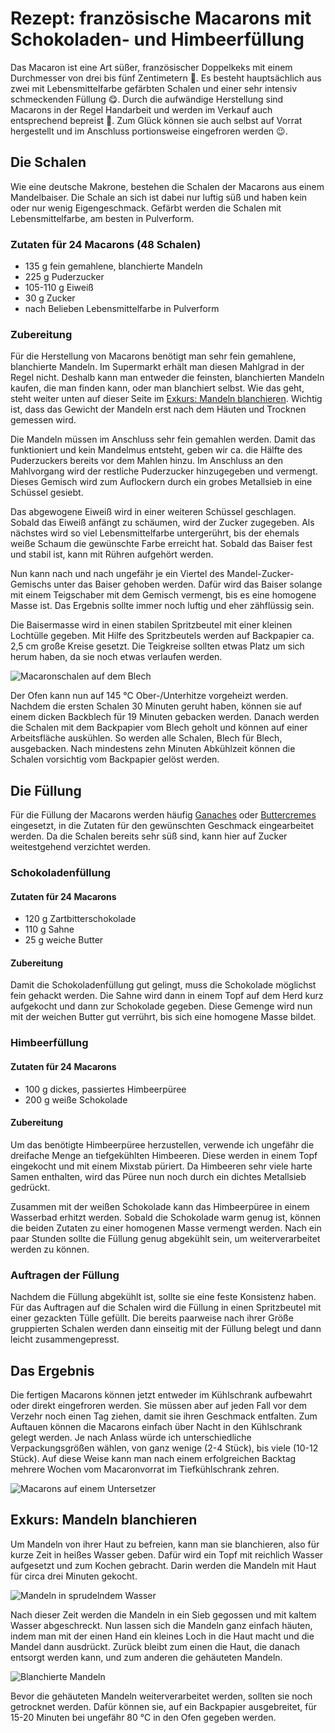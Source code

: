 Rezept: französische Macarons mit Schokoladen- und Himbeerfüllung
=================================================================

Das Macaron ist eine Art süßer, französischer Doppelkeks mit einem Durchmesser von drei bis fünf Zentimetern :straight_ruler:.
Es besteht hauptsächlich aus zwei mit Lebensmittelfarbe gefärbten Schalen und einer sehr intensiv schmeckenden Füllung :yum:.
Durch die aufwändige Herstellung sind Macarons in der Regel Handarbeit und werden im Verkauf auch entsprechend bepreist :money_with_wings:.
Zum Glück können sie auch selbst auf Vorrat hergestellt und im Anschluss portionsweise eingefroren werden :wink:.

## Die Schalen
Wie eine deutsche Makrone, bestehen die Schalen der Macarons aus einem Mandelbaiser.
Die Schale an sich ist dabei nur luftig süß und haben kein oder nur wenig Eigengeschmack.
Gefärbt werden die Schalen mit Lebensmittelfarbe, am besten in Pulverform.

### Zutaten für 24 Macarons (48 Schalen)
* 135 g fein gemahlene, blanchierte Mandeln
* 225 g Puderzucker
* 105-110 g Eiweiß
* 30 g Zucker
* nach Belieben Lebensmittelfarbe in Pulverform

### Zubereitung
Für die Herstellung von Macarons benötigt man sehr fein gemahlene, blanchierte Mandeln.
Im Supermarkt erhält man diesen Mahlgrad in der Regel nicht.
Deshalb kann man entweder die feinsten, blanchierten Mandeln kaufen, die man finden kann, oder man blanchiert selbst.
Wie das geht, steht weiter unten auf dieser Seite im [Exkurs: Mandeln blanchieren](#exkurs-mandeln-blanchieren).
Wichtig ist, dass das Gewicht der Mandeln erst nach dem Häuten und Trocknen gemessen wird.

Die Mandeln müssen im Anschluss sehr fein gemahlen werden.
Damit das funktioniert und kein Mandelmus entsteht, geben wir ca. die Hälfte des Puderzuckers bereits vor dem Mahlen hinzu.
Im Anschluss an den Mahlvorgang wird der restliche Puderzucker hinzugegeben und vermengt.
Dieses Gemisch wird zum Auflockern durch ein grobes Metallsieb in eine Schüssel gesiebt.

Das abgewogene Eiweiß wird in einer weiteren Schüssel geschlagen.
Sobald das Eiweiß anfängt zu schäumen, wird der Zucker zugegeben.
Als nächstes wird so viel Lebensmittelfarbe untergerührt, bis der ehemals weiße Schaum die gewünschte Farbe erreicht hat.
Sobald das Baiser fest und stabil ist, kann mit Rühren aufgehört werden.

Nun kann nach und nach ungefähr je ein Viertel des Mandel-Zucker-Gemischs unter das Baiser gehoben werden.
Dafür wird das Baiser solange mit einem Teigschaber mit dem Gemisch vermengt, bis es eine homogene Masse ist.
Das Ergebnis sollte immer noch luftig und eher zähflüssig sein.

Die Baisermasse wird in einen stabilen Spritzbeutel mit einer kleinen Lochtülle gegeben.
Mit Hilfe des Spritzbeutels werden auf Backpapier ca. 2,5 cm große Kreise gesetzt.
Die Teigkreise sollten etwas Platz um sich herum haben, da sie noch etwas verlaufen werden.

![Macaronschalen auf dem Blech](/pics/macarons_schalen.jpg)

Der Ofen kann nun auf 145 °C Ober-/Unterhitze vorgeheizt werden.
Nachdem die ersten Schalen 30 Minuten geruht haben, können sie auf einem dicken Backblech für 19 Minuten gebacken werden.
Danach werden die Schalen mit dem Backpapier vom Blech geholt und können auf einer Arbeitsfläche auskühlen.
So werden alle Schalen, Blech für Blech, ausgebacken.
Nach mindestens zehn Minuten Abkühlzeit können die Schalen vorsichtig vom Backpapier gelöst werden.

## Die Füllung
Für die Füllung der Macarons werden häufig [Ganaches](https://de.wikipedia.org/wiki/Ganache) oder [Buttercremes](https://de.wikipedia.org/wiki/Buttercreme) eingesetzt, in die Zutaten für den gewünschten Geschmack eingearbeitet werden.
Da die Schalen bereits sehr süß sind, kann hier auf Zucker weitestgehend verzichtet werden.

### Schokoladenfüllung
#### Zutaten für 24 Macarons
* 120 g Zartbitterschokolade
* 110 g Sahne
* 25 g weiche Butter

#### Zubereitung
Damit die Schokoladenfüllung gut gelingt, muss die Schokolade möglichst fein gehackt werden.
Die Sahne wird dann in einem Topf auf dem Herd kurz aufgekocht und dann zur Schokolade gegeben.
Diese Gemenge wird nun mit der weichen Butter gut verrührt, bis sich eine homogene Masse bildet.

### Himbeerfüllung
#### Zutaten für 24 Macarons
* 100 g dickes, passiertes Himbeerpüree
* 200 g weiße Schokolade

#### Zubereitung
Um das benötigte Himbeerpüree herzustellen, verwende ich ungefähr die dreifache Menge an tiefgekühlten Himbeeren.
Diese werden in einem Topf eingekocht und mit einem Mixstab püriert.
Da Himbeeren sehr viele harte Samen enthalten, wird das Püree nun noch durch ein dichtes Metallsieb gedrückt.

Zusammen mit der weißen Schokolade kann das Himbeerpüree in einem Wasserbad erhitzt werden.
Sobald die Schokolade warm genug ist, können die beiden Zutaten zu einer homogenen Masse vermengt werden.
Nach ein paar Stunden sollte die Füllung genug abgekühlt sein, um weiterverarbeitet werden zu können.

### Auftragen der Füllung
Nachdem die Füllung abgekühlt ist, sollte sie eine feste Konsistenz haben.
Für das Auftragen auf die Schalen wird die Füllung in einen Spritzbeutel mit einer gezackten Tülle gefüllt.
Die bereits paarweise nach ihrer Größe gruppierten Schalen werden dann einseitig mit der Füllung belegt und dann leicht zusammengepresst.

## Das Ergebnis
Die fertigen Macarons können jetzt entweder im Kühlschrank aufbewahrt oder direkt eingefroren werden.
Sie müssen aber auf jeden Fall vor dem Verzehr noch einen Tag ziehen, damit sie ihren Geschmack entfalten.
Zum Auftauen können die Macarons einfach über Nacht in den Kühlschrank gelegt werden.
Je nach Anlass würde ich unterschiedliche Verpackungsgrößen wählen, von ganz wenige (2-4 Stück), bis viele (10-12 Stück).
Auf diese Weise kann man nach einem erfolgreichen Backtag mehrere Wochen vom Macaronvorrat im Tiefkühlschrank zehren.

![Macarons auf einem Untersetzer](/pics/macarons.jpg)

## Exkurs: Mandeln blanchieren
Um Mandeln von ihrer Haut zu befreien, kann man sie blanchieren, also für kurze Zeit in heißes Wasser geben.
Dafür wird ein Topf mit reichlich Wasser aufgesetzt und zum Kochen gebracht.
Darin werden die Mandeln mit Haut für circa drei Minuten gekocht.

![Mandeln in sprudelndem Wasser](/pics/mandeln_blanchieren1.jpg)

Nach dieser Zeit werden die Mandeln in ein Sieb gegossen und mit kaltem Wasser abgeschreckt.
Nun lassen sich die Mandeln ganz einfach häuten, indem man mit der einen Hand ein kleines Loch in die Haut macht und die Mandel dann ausdrückt.
Zurück bleibt zum einen die Haut, die danach entsorgt werden kann, und zum anderen die gehäuteten Mandeln.

![Blanchierte Mandeln](/pics/mandeln_blanchieren2.jpg)

Bevor die gehäuteten Mandeln weiterverarbeitet werden, sollten sie noch getrocknet werden.
Dafür können sie, auf ein Backpapier ausgebreitet, für 15-20 Minuten bei ungefähr 80 °C in den Ofen gegeben werden.
